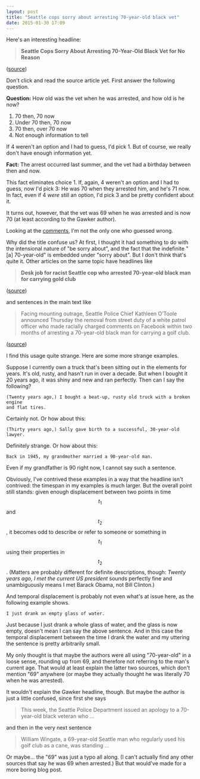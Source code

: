 ```yaml
---
layout: post
title: "Seattle cops sorry about arresting 70-year-old black vet"
date: 2015-01-30 17:09
---
```


Here's an interesting headline:

> **Seattle Cops Sorry About Arresting 70-Year-Old Black Vet for No Reason**  

([source][gawker])

Don't click and read the source article yet. First answer the following
question.

**Question:** How old was the vet when he was arrested, and how old is he now?

1. 70 then, 70 now
2. Under 70 then, 70 now
3. 70 then, over 70 now
4. Not enough information to tell

If 4 weren't an option and I had to guess, I'd pick 1. But of course, we really
don't have enough information yet.

**Fact:** The arrest occurred last summer, and the vet had a birthday between then and now.

This fact eliminates choice 1. If, again, 4 weren't an option and I had to
guess, now I'd pick 3: He was 70 when they arrested him, and he's 71 now. In
fact, even if 4 *were* still an option, I'd pick 3 and be pretty confident
about it.

It turns out, however, that the vet was 69 when he was arrested and is now 70
(at least according to the Gawker author).

Looking at the [comments][], I'm not the only one who guessed wrong.

Why did the title confuse us? At first, I thought it had something to do with
the intensional nature of "be sorry about", and the fact that the indefinite
"[a] 70-year-old" is embedded under "sorry about". But I don't think that's
quite it. Other articles on the same topic have headlines like

> **Desk job for racist Seattle cop who arrested 70-year-old black man for
> carrying gold club**  

([source][boing])

and sentences in the main text like

> Facing mounting outrage, Seattle Police Chief Kathleen O’Toole announced
> Thursday the removal from street duty of a white patrol officer who made
> racially charged comments on Facebook within two months of arresting a
> 70-year-old black man for carrying a golf club.  

([source][seattle])

I find this usage quite strange. Here are some more strange examples.

Suppose I currently own a truck that's been sitting out in the elements for
years. It's old, rusty, and hasn't run in over a decade. But when I bought it
20 years ago, it was shiny and new and ran perfectly. Then can I say the
following?

```
(Twenty years ago,) I bought a beat-up, rusty old truck with a broken engine
and flat tires.
```

Certainly not. Or how about this:

```
(Thirty years ago,) Sally gave birth to a successful, 30-year-old lawyer.
```

Definitely strange. Or how about this:

```
Back in 1945, my grandmother married a 90-year-old man.
```

Even if my grandfather is 90 right now, I cannot say such a sentence.

Obviously, I've contrived these examples in a way that the headline isn't
contrived: the timespan in my examples is much larger. But the overall point
still stands: given enough displacement between two points in time $$t_1$$ and
$$t_2$$, it becomes odd to describe or refer to someone or something in $$t_1$$
using their properties in $$t_2$$. (Matters are probably different for definite
descriptions, though: *Twenty years ago, I met the current US president* sounds
perfectly fine and unambiguously means I met Barack Obama, not Bill Clinton.)

And temporal displacement is probably not even what's at issue here, as the
following example shows.

```
I just drank an empty glass of water.
```

Just because I just drank a whole glass of water, and the glass is now empty,
doesn't mean I can say the above sentence. And in this case the temporal
displacement between the time I drank the water and my uttering the sentence is
pretty arbitrarily small.

My only thought is that maybe the authors were all using "70-year-old" in a
loose sense, rounding up from 69, and therefore not referring to the man's
current age. That would at least explain the latter two sources, which don't
mention "69" anywhere (or maybe they actually thought he was literally 70 when
he was arrested).

It wouldn't explain the Gawker headline, though. But maybe the author is just a
little confused, since first she says

> This week, the Seattle Police Department issued an apology to a 70-year-old
> black veteran who ...

and then in the very next sentence

> William Wingate, a 69-year-old Seattle man who regularly used his golf club
> as a cane, was standing ...

Or maybe... the "69" was just a typo all along. (I can't actually find any
other sources that say he was 69 when arrested.) But that would've made for a
more boring blog post.

[boing]:      http://boingboing.net/2015/01/30/desk-job-for-racist-seattle-co.html
[comments]:   http://gawker.com/okay-ill-bite-is-he-69-or-70-1682458913
[gawker]:     http://gawker.com/seattle-pd-sorry-about-arresting-70-year-old-black-vete-1682456896
[seattle]:    http://seattletimes.com/html/localnews/2025578148_golfclubapologyxml.html
